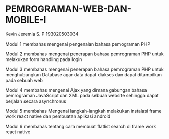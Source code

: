 # PEMROGRAMAN-WEB-DAN-MOBILE-I
Kevin Jeremia S. P
193020503034

Modul 1 
membahas mengenai pengenalan bahasa pemograman PHP

Modul 2 
membahas mengenai penerapan bahasa pemrograman PHP untuk melakukan form handling pada login 

Modul 3 
membahas mengenai penerapan bahasa pemrograman PHP untuk menghubungkan Database agar data dapat diakses dan dapat ditampilkan pada sebuah web

Modul 4
membahas mengenai Ajax yang dimana gabungan bahasa pemrograman JavaScript dan XML pada sebuah website sehingga dapat berjalan secara asynchronus

Modul 5
membahas Mengenai langkah-langkah melakukan instalasi frame work react native dan pembuatan aplikasi android

Modul 6 
membahas tentang cara membuat flatlist search di  frame work react native
